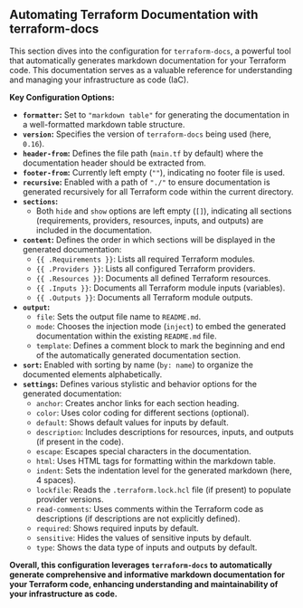 ## Automating Terraform Documentation with terraform-docs

This section dives into the configuration for `terraform-docs`, a powerful tool that automatically generates markdown documentation for your Terraform code. This documentation serves as a valuable reference for understanding and managing your infrastructure as code (IaC).

**Key Configuration Options:**

* **`formatter`:**  Set to `"markdown table"` for generating the documentation in a well-formatted markdown table structure.
* **`version`:**  Specifies the version of `terraform-docs` being used (here, `0.16`).
* **`header-from`:**  Defines the file path (`main.tf` by default) where the documentation header should be extracted from.
* **`footer-from`:**  Currently left empty (`""`), indicating no footer file is used.
* **`recursive`:**  Enabled with a path of `"./"` to ensure documentation is generated recursively for all Terraform code within the current directory.
* **`sections`:**
    - Both `hide` and `show` options are left empty (`[]`), indicating all sections (requirements, providers, resources, inputs, and outputs) are included in the documentation.
* **`content`:**  Defines the order in which sections will be displayed in the generated documentation:
    - `{{ .Requirements }}`: Lists all required Terraform modules.
    - `{{ .Providers }}`: Lists all configured Terraform providers.
    - `{{ .Resources }}`: Documents all defined Terraform resources.
    - `{{ .Inputs }}`: Documents all Terraform module inputs (variables).
    - `{{ .Outputs }}`: Documents all Terraform module outputs.
* **`output`:**
    - `file`: Sets the output file name to `README.md`.
    - `mode`: Chooses the injection mode (`inject`) to embed the generated documentation within the existing `README.md` file.
    - `template`: Defines a comment block to mark the beginning and end of the automatically generated documentation section.
* **`sort`:**  Enabled with sorting by name (`by: name`) to organize the documented elements alphabetically.
* **`settings`:**  Defines various stylistic and behavior options for the generated documentation:
    - `anchor`: Creates anchor links for each section heading.
    - `color`: Uses color coding for different sections (optional).
    - `default`: Shows default values for inputs by default.
    - `description`: Includes descriptions for resources, inputs, and outputs (if present in the code).
    - `escape`: Escapes special characters in the documentation.
    - `html`: Uses HTML tags for formatting within the markdown table.
    - `indent`: Sets the indentation level for the generated markdown (here, 4 spaces).
    - `lockfile`: Reads the `.terraform.lock.hcl` file (if present) to populate provider versions.
    - `read-comments`: Uses comments within the Terraform code as descriptions (if descriptions are not explicitly defined).
    - `required`: Shows required inputs by default.
    - `sensitive`: Hides the values of sensitive inputs by default.
    - `type`: Shows the data type of inputs and outputs by default.

**Overall, this configuration leverages `terraform-docs` to automatically generate comprehensive and informative markdown documentation for your Terraform code, enhancing understanding and maintainability of your infrastructure as code.**
